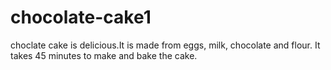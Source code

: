 # chocolate-cake1
choclate cake is delicious.It is made from eggs, milk, chocolate and flour. It takes 45 minutes to make and bake the cake.